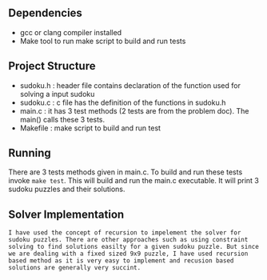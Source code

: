 


## Dependencies
   - gcc or clang compiler installed
   - Make tool to run make script to build and run tests
   

## Project Structure
   - sudoku.h : header file contains declaration of the function used for solving a input sudoku
   - sudoku.c : c file has the definition of the functions in sudoku.h
   - main.c   : it has 3 test methods (2 tests are from the problem doc). The  main() calls these 3 tests.
   - Makefile : make script to build and run test


## Running

There are 3 tests methods given in main.c. To build and run these tests invoke `make test`. 
This will build and run the main.c executable. It will print 3 sudoku puzzles and their solutions.

## Solver Implementation
	I have used the concept of recursion to impelement the solver for sudoku puzzles. There are other approaches such as using constraint solving to find solutions easilty for a given sudoku puzzle. But since we are dealing with a fixed sized 9x9 puzzle, I have used recursion based method as it is very easy to implement and recusion based solutions are generally very succint.

